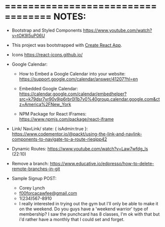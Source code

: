 ==================================
NOTES:
==================================

- Bootstrap and Styled Components https://www.youtube.com/watch?v=tOK9l5uP06U

- This project was bootstrapped with [Create React App](https://github.com/facebook/create-react-app).

- Icons https://react-icons.github.io/

- Google Calendar:
  - How to Embed a Google Calendar into your website: https://support.google.com/calendar/answer/41207?hl=en

  - Embedded Google Calendar: https://calendar.google.com/calendar/embedhelper?src=k79dsr7vr90v9ip6rbr0l1b7v0%40group.calendar.google.com&ctz=America%2FNew_York

  - NPM Package for React IFrames: https://www.npmjs.com/package/react-iframe

- Link/ NavLink/ state: { isAdmin:true }: https://www.codementor.io/@packt/using-the-link-and-navlink-components-to-navigate-to-a-route-rieqipp42

- Dynamic Routes: https://www.youtube.com/watch?v=Law7wfdg_ls  (22:10)

- Remove a branch: https://www.educative.io/edpresso/how-to-delete-remote-branches-in-git


- Sample Signup POST:
  - Corey Lynch
  - f00forcacawfee@gmail.com
  - 1(234)567-8910
  - I really interested in trying out the gym but I'll only be able to make it on the weekend. Do you guys have a 'weekend warrior' type of membership? I saw the punchcard has 8 classes, I'm ok with that but i'd rather have a monthly that I could set and forget.